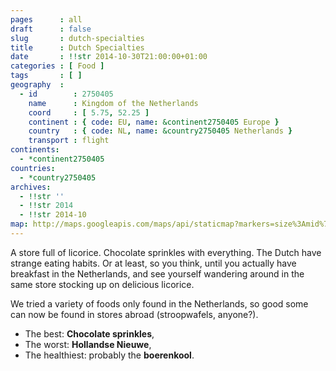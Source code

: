 ```yaml
---
pages      : all
draft      : false
slug       : dutch-specialties
title      : Dutch Specialties
date       : !!str 2014-10-30T21:00:00+01:00
categories : [ Food ]
tags       : [ ]
geography  :
  - id        : 2750405
    name      : Kingdom of the Netherlands
    coord     : [ 5.75, 52.25 ]
    continent : { code: EU, name: &continent2750405 Europe }
    country   : { code: NL, name: &country2750405 Netherlands }
    transport : flight
continents:
  - *continent2750405
countries:
  - *country2750405
archives:
  - !!str ''
  - !!str 2014
  - !!str 2014-10
map: http://maps.googleapis.com/maps/api/staticmap?markers=size%3Amid%7C52.25%2C5.75&&size=480x270&style=feature%3Alandscape%7Celement%3Ageometry.fill%7Chue%3A0x2E0854%7Clightness%3A-2%7Cgamma%3A0.25&style=feature%3Awater%7Celement%3Ageometry.fill%7Ccolor%3A0xEBDAFC&style=feature%3Aadministrative%7Celement%3Ageometry.fill%7Cvisibility%3Aoff&style=element%3Ageometry.stroke%7Cvisibility%3Aoff&zoom=2
---
```


A store full of licorice. Chocolate sprinkles with everything. The Dutch have strange eating habits. Or at least, so you think, until you actually have breakfast in the Netherlands, and see yourself wandering around in the same store stocking up on delicious licorice.

We tried a variety of foods only found in the Netherlands, so good some can now be found in stores abroad (stroopwafels, anyone?).

* The best: **Chocolate sprinkles**,
* The worst: **Hollandse Nieuwe**,
* The healthiest: probably the **boerenkool**.